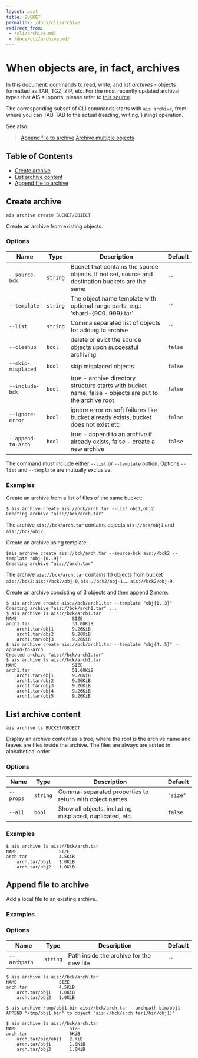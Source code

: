 ```yaml
---
layout: post
title: BUCKET
permalink: /docs/cli/archive
redirect_from:
 - /cli/archive.md/
 - /docs/cli/archive.md/
---
```


# When objects are, in fact, archives

In this document: commands to read, write, and list *archives* - objects formatted as TAR, TGZ, ZIP, etc. For the most recently updated archival types that AIS supports, please refer to [this source](/cmn/cos/archive.go).

The corresponding subset of CLI commands starts with `ais archive`, from where you can TAB-TAB to the actual (reading, writing, listing) operation.

See also:

> [Append file to archive](/docs/cli/object.md#append-file-to-archive)
> [Archive multiple objects](/docs/cli/object.md#archive-multiple-objects)

## Table of Contents
- [Create archive](#create-archive)
- [List archive content](#list-archive-content)
- [Append file to archive](#append-file-to-archive)

## Create archive

`ais archive create BUCKET/OBJECT`

Create an archive from existing objects.

### Options

| Name | Type | Description | Default |
| --- | --- | --- | --- |
| `--source-bck` | `string` | Bucket that contains the source objects. If not set, source and destination buckets are the same | `""` |
| `--template` | `string` | The object name template with optional range parts, e.g.: 'shard-{900..999}.tar' | `""` |
| `--list` | `string` | Comma separated list of objects for adding to archive | `""` |
| `--cleanup` | `bool` | delete or evict the source objects upon successful archiving | `false` |
| `--skip-misplaced` | `bool` | skip misplaced objects | `false` |
| `--include-bck` | `bool` | true - archive directory structure starts with bucket name, false - objects are put to the archive root | `false` |
| `--ignore-error` | `bool` | ignore error on soft failures like bucket already exists, bucket does not exist etc | `false` |
| `--append-to-arch` | `bool` | true - append to an archive if already exists, false - create a new archive | `false` |

The command must include either `--list` or `--template` option. Options `--list` and `--template` are mutually exclusive.

### Examples

Create an archive from a list of files of the same bucket:

```
$ ais archive create ais://bck/arch.tar --list obj1,obj2
Creating archive "ais://bck/arch.tar"
```

The archive `ais://bck/arch.tar` contains objects `ais://bck/obj1` and `ais://bck/obj2`.

Create an archive using template:

```
$ais archive create ais://bck/arch.tar --source-bck ais://bck2 --template "obj-{0..9}"
Creating archive "ais://arch.tar"
```
The archive `ais://bck/arch.tar` contains 10 objects from bucket `ais://bck2`: `ais://bck2/obj-0`, `ais://bck2/obj-1` ... `ais://bck2/obj-9`.

Create an archive consisting of 3 objects and then append 2 more:

```
$ ais archive create ais://bck/arch1.tar --template "obj{1..3}"
Creating archive "ais://bck/arch1.tar" ...
$ ais archive ls ais://bck/arch1.tar
NAME                     SIZE
arch1.tar                31.00KiB
    arch1.tar/obj1       9.26KiB
    arch1.tar/obj2       9.26KiB
    arch1.tar/obj3       9.26KiB
$ ais archive create ais://bck/arch1.tar --template "obj{4..5}" --append-to-arch
Created archive "ais://bck/arch1.tar"
$ ais archive ls ais://bck/arch1.tar
NAME                     SIZE
arch1.tar                51.00KiB
    arch1.tar/obj1       9.26KiB
    arch1.tar/obj2       9.26KiB
    arch1.tar/obj3       9.26KiB
    arch1.tar/obj4       9.26KiB
    arch1.tar/obj5       9.26KiB
```

## List archive content

`ais archive ls BUCKET/OBJECT`

Display an archive content as a tree, where the root is the archive name and leaves are files inside the archive.
The files are always are sorted in alphabetical order.

### Options

| Name | Type | Description | Default |
| --- | --- | --- | --- |
| `--props` | `string` | Comma-separated properties to return with object names | `"size"`
| `--all` | `bool` | Show all objects, including misplaced, duplicated, etc. | `false` |

### Examples

```
$ ais archive ls ais://bck/arch.tar
NAME                SIZE
arch.tar            4.5KiB
    arch.tar/obj1   1.0KiB
    arch.tar/obj2   1.0KiB
```

## Append file to archive

Add a local file to an existing archive.

### Examples

### Options

| Name | Type | Description | Default |
| --- | --- | --- | --- |
| `--archpath` | `string` | Path inside the archive for the new file | `""`

```
$ ais archive ls ais://bck/arch.tar
NAME                SIZE
arch.tar            4.5KiB
    arch.tar/obj1   1.0KiB
    arch.tar/obj2   1.0KiB

$ ais archive /tmp/obj1.bin ais://bck/arch.tar --archpath bin/obj1
APPEND "/tmp/obj1.bin" to object "ais://bck/arch.tar[/bin/obj1]"

$ ais archive ls ais://bck/arch.tar
NAME                    SIZE
arch.tar                6KiB
    arch.tar/bin/obj1   2.KiB
    arch.tar/obj1       1.0KiB
    arch.tar/obj2       1.0KiB
```

